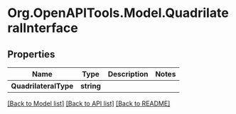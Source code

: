 # Org.OpenAPITools.Model.QuadrilateralInterface

## Properties

Name | Type | Description | Notes
------------ | ------------- | ------------- | -------------
**QuadrilateralType** | **string** |  | 

[[Back to Model list]](../README.md#documentation-for-models) [[Back to API list]](../README.md#documentation-for-api-endpoints) [[Back to README]](../README.md)

